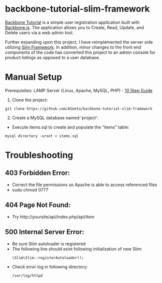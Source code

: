 # backbone-tutorial-slim-framework
[Backbone Tutorial](https://github.com/thomasdavis/backbonetutorials/tree/gh-pages/videos/beginner) is a simple user registration application built with [Backbone.js](http://documentcloud.github.com/backbone/). The application allows you to Create, Read, Update, and Delete users via a web admin tool.

Further expanding upon this project, I have reimplemented the server side utilizing [Slim Framework](https://github.com/slimphp/Slim). In addition, minor changes to the front end components of the code has converted this project to an admin console for product listings as opposed to a user database.

# Manual Setup
Prerequisites: LAMP Server (Linux, Apache, MySQL, PHP) - [10 Step Guide](https://gist.github.com/ASeeto/1ebec9b2802c0469f848)

1) Clone the project:  
  ```
  git clone https://github.com/ASeeto/backbone-tutorial-slim-framework
  ```

2) Create a MySQL database named 'project':  
  - Execute items.sql to create and populate the "items" table:  
  ```
  mysql directory -uroot < items.sql
  ```

# Troubleshooting
## 403 Forbidden Error:
- Correct the file permissions so Apache is able to access referenced files
- sudo chmod 0777 

## 404 Page Not Found:
- Try http://yoursite/api/index.php/api/item

## 500 Internal Server Error:
- Be sure Slim autoloader is registered
- The following line should exist following initialization of new Slim:  
	```
	\Slim\Slim::registerAutoloader();
	```
- Check error log in following directory:  
	```
	/var/log/httpd
	```
